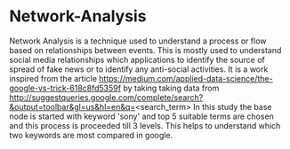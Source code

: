 # Network-Analysis
Network Analysis is a technique used to understand a process or flow based on relationships between events. This is mostly used to understand social media relationships which applications to identify the source of spread of fake news or to identify any anti-social activities.
It is a work inspired from the article https://medium.com/applied-data-science/the-google-vs-trick-618c8fd5359f by taking taking data from http://suggestqueries.google.com/complete/search?&output=toolbar&gl=us&hl=en&q=<search_term>
In this study the base node is started with keyword 'sony' and top 5 suitable terms are chosen and this process is proceeded till 3 levels. This helps to understand which two keywords are most compared in google.
